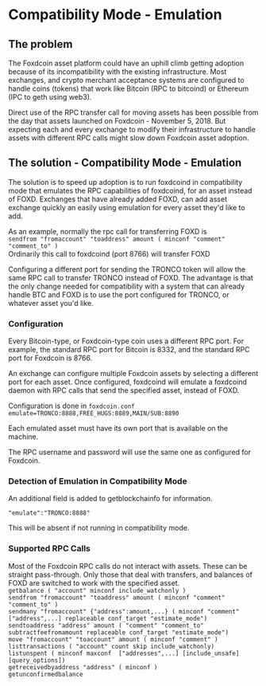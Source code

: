# Compatibility Mode - Emulation

## The problem
The Foxdcoin asset platform could have an uphill climb getting adoption because of its incompatibility with the existing infrastructure.  Most exchanges, and crypto merchant acceptance systems are configured to handle coins (tokens) that work like Bitcoin (RPC to bitcoind) or Ethereum (IPC to geth using web3).

Direct use of the RPC transfer call for moving assets has been possible from the day that assets launched on Foxdcoin - November 5, 2018.  But expecting each and every exchange to modify their infrastructure to handle assets with different RPC calls might slow down Foxdcoin asset adoption.

## The solution - Compatibility Mode - Emulation
The solution is to speed up adoption is to run foxdcoind in compatibility mode that emulates the RPC capabilities of foxdcoind, for an asset instead of FOXD.  Exchanges that have already added FOXD, can add asset exchange quickly an easily using emulation for every asset they'd like to add.

As an example, normally the rpc call for transferring FOXD is   
```sendfrom "fromaccount" "toaddress" amount ( minconf "comment" "comment_to" )```   
Ordinarily this call to foxdcoind (port 8766) will transfer FOXD

Configuring a different port for sending the TRONCO token will allow the same RPC call to transfer TRONCO instead of FOXD.  The advantage is that the only change needed for compatibility with a system that can already handle BTC and FOXD is to use the port configured for TRONCO, or whatever asset you'd like.

### Configuration
Every Bitcoin-type, or Foxdcoin-type coin uses a different RPC port.  For example, the standard RPC port for Bitcoin is 8332, and the standard RPC port for Foxdcoin is 8766.

An exchange can configure multiple Foxdcoin assets by selecting a different port for each asset.  Once configured, foxdcoind will emulate a foxdcoind daemon with RPC calls that send the specified asset, instead of FOXD.

Configuration is done in ```foxdcoin.conf```  
```emulate=TRONCO:8888,FREE_HUGS:8889,MAIN/SUB:8890```

Each emulated asset must have its own port that is available on the machine.

The RPC username and password will use the same one as configured for Foxdcoin.

### Detection of Emulation in Compatibility Mode
An additional field is added to getblockchainfo for information. 

```"emulate":"TRONCO:8888"```

This will be absent if not running in compatibility mode.

### Supported RPC Calls

Most of the Foxdcoin RPC calls do not interact with assets.  These can be straight pass-through.  Only those that deal with transfers, and balances of FOXD are switched to work with the specified asset.  
```getbalance ( "account" minconf include_watchonly )```  
```sendfrom "fromaccount" "toaddress" amount ( minconf "comment" "comment_to" )```    
```sendmany "fromaccount" {"address":amount,...} ( minconf "comment" ["address",...] replaceable conf_target "estimate_mode")```  
```sendtoaddress "address" amount ( "comment" "comment_to" subtractfeefromamount replaceable conf_target "estimate_mode")```  
```move "fromaccount" "toaccount" amount ( minconf "comment" )```  
```listtransactions ( "account" count skip include_watchonly)```  
```listunspent ( minconf maxconf  ["addresses",...] [include_unsafe] [query_options])```  
```getreceivedbyaddress "address" ( minconf )```  
```getunconfirmedbalance```  



